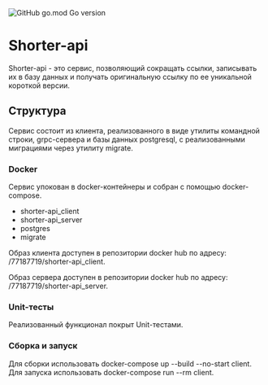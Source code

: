 <img alt="GitHub go.mod Go version" src="https://img.shields.io/github/go-mod/go-version/Toolnado/shorter-api">

# Shorter-api

Shorter-api - это сервис, позволяющий сокращать ссылки, записывать их в базу данных и получать оригинальную ссылку по ее уникальной короткой версии.


## Структура

Сервис состоит из клиента, реализованного в виде утилиты командной строки, grpc-сервера и базы данных postgresql, с реализованными миграциями через утилиту migrate. 


### Docker 

Сервис упокован в docker-контейнеры и собран с помощью docker-compose.
 - shorter-api_client
 - shorter-api_server
 - postgres
 - migrate

Образ клиента доступен в репозитории docker hub  по адресу: /77187719/shorter-api_client.

Образ сервера доступен в репозитории docker hub  по адресу: /77187719/shorter-api_server.

###  Unit-тесты

Реализованный функционал покрыт Unit-тестами.

###  Сборка и запуск

Для сборки использовать docker-compose up --build --no-start client.
Для запуска использовать docker-compose run --rm client.
